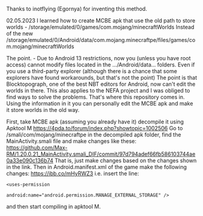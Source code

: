 Thanks to inotflying (Egornya) for inventing this method.

02.05.2023 I learned how to create MCBE apk that use the old path to store worlds - /storage/emulated/0/games/com.mojang/minecraftWorlds Instead of the new /storage/emulated/0/Android/data/com.mojang.minecraftpe/files/games/com.mojang/minecraftWorlds

The point. - Due to Android 13 restrictions, now you (unless you have root access) cannot modify files located in the .../Android/data... folders. Even if you use a third-party explorer (although there is a chance that some explorers have found workarounds, but that's not the point) The point is that Blocktopograph, one of the best NBT editors for Android, now can't edit the worlds in there. This also applies to the NEFA project and I was obliged to find ways to solve the problems. That's where this repository comes in. Using the information in it you can personally edit the MCBE apk and make it store worlds in the old way.

First, take MCBE apk (assuming you already have it) decompile it using Apktool M https://4pda.to/forum/index.php?showtopic=1002506 Go to /smali/com/mojang/minecraftpe in the decompiled apk folder, find the MainActivity.smali file and make changes like these: https://github.com/Max-RM/1.20.0.21_MainActivity.smali_DIF/commit/97d794adef66fb586103744ae0a33e090c136b74 That is, just make changes based on the changes shown in the link. Then in Android.manifest.xml of the game make the following changes: https://ibb.co/mHyRWZ3 i.e. insert the line:
```
<uses-permission

android:name="android.permission.MANAGE_EXTERNAL_STORAGE" />
```
and then start compiling in apktool M.
